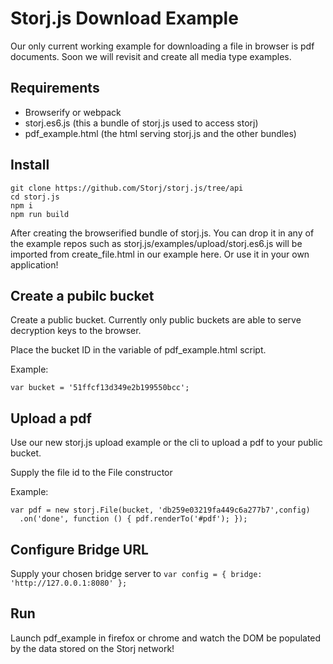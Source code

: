 # Storj.js Download Example

Our only current working example for downloading a file in browser is pdf documents. Soon we will revisit and create all media type examples.

## Requirements

- Browserify or webpack
- storj.es6.js (this a bundle of storj.js used to access storj)
- pdf_example.html (the html serving storj.js and the other bundles)

## Install

```
git clone https://github.com/Storj/storj.js/tree/api
cd storj.js
npm i
npm run build
```

After creating the browserified bundle of storj.js. You can drop it in any of the example repos such as storj.js/examples/upload/storj.es6.js will be imported from create_file.html in our example here. Or use it in your own application!

## Create a pubilc bucket

Create a public bucket. Currently only public buckets are able to serve decryption keys to the browser.

Place the bucket ID in the variable of pdf_example.html script.

Example:

```var bucket = '51ffcf13d349e2b199550bcc';``` 

## Upload a pdf

Use our new storj.js upload example or the cli to upload a pdf to your public bucket. 

Supply the file id to the File constructor

Example:

```
var pdf = new storj.File(bucket, 'db259e03219fa449c6a277b7',config)
  .on('done', function () { pdf.renderTo('#pdf'); });
```

## Configure Bridge URL

Supply your chosen bridge server to ```var config = { bridge: 'http://127.0.0.1:8080' };```

## Run

Launch pdf_example in firefox or chrome and watch the DOM be populated by the data stored on the Storj network!

